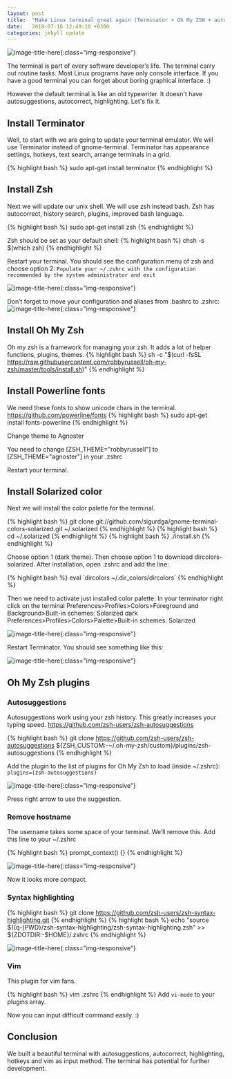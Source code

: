 ```yaml
---
layout: post
title:  "Make Linux terminal great again (Terminator + Oh My ZSH + autosuggestions + highlighting + Agnoster theme + powerline fonts + solarized colors)"
date:   2018-07-16 12:49:10 +0300
categories: jekyll update
---
```


![image-title-here](/assets/img/0010.png){:class="img-responsive"}

The terminal is part of every software developer’s life. The terminal carry out routine tasks. Most Linux programs have only console interface. If you have a good terminal you can forget about boring graphical interface. :) 

However the default terminal is like an old typewriter. It doesn't have autosuggestions, autocorrect, highlighting. Let's fix it. 

## Install Terminator
Well, to start with we are going to update your terminal emulator. We will use Terminator instead of gnome-terminal. Terminator has appearance settings, hotkeys, text search, arrange terminals in a grid. 

{% highlight bash %}
sudo apt-get install terminator
{% endhighlight %}

## Install Zsh
Next we will update our unix shell. We will use zsh instead bash. Zsh has autocorrect, history search, plugins, improved bash language. 

{% highlight bash %}
sudo apt-get install zsh
{% endhighlight %}

Zsh should be set as your default shell:
{% highlight bash %}
chsh -s $(which zsh)
{% endhighlight %}

Restart your terminal. You should see the configuration menu of zsh and choose option 2:
`Populate your ~/.zshrc with the configuration recommended by the system administrator and exit`

![image-title-here](/assets/img/0011.png){:class="img-responsive"}

Don’t forget to move your configuration and aliases from .bashrc to .zshrc:
![image-title-here](/assets/img/0012.png){:class="img-responsive"}

## Install Oh My Zsh
Oh my zsh is a framework for managing your zsh. It adds a lot of helper functions, plugins, themes. 
{% highlight bash %}
sh -c "$(curl -fsSL https://raw.githubusercontent.com/robbyrussell/oh-my-zsh/master/tools/install.sh)"
{% endhighlight %}

## Install Powerline fonts 
We need these fonts to show unicode chars in the terminal.
https://github.com/powerline/fonts 
{% highlight bash %}
sudo apt-get install fonts-powerline
{% endhighlight %}

Change theme to Agnoster

You need to change [ZSH_THEME="robbyrussell"] to [ZSH_THEME="agnoster"] in your .zshrc 

Restart your terminal. 

## Install Solarized color
Next we will install the color palette for the terminal. 

{% highlight bash %}
git clone git://github.com/sigurdga/gnome-terminal-colors-solarized.git ~/.solarized
{% endhighlight %}
{% highlight bash %}
cd ~/.solarized
{% endhighlight %}
{% highlight bash %}
./install.sh
{% endhighlight %}

Choose option 1 (dark theme). Then choose option 1 to download dircolors-solarized. After installation, open .zshrc and add the line:

{% highlight bash %}
eval \`dircolors ~/.dir_colors/dircolors\`
{% endhighlight %}

Then we need to activate just installed color palette: 
In your terminator right click on the terminal
Preferences>Profiles>Colors>Foreground and Background>Built-in schemes: Solarized dark
Preferences>Profiles>Colors>Palette>Built-in schemes: Solarized

![image-title-here](/assets/img/0013.png){:class="img-responsive"}

Restart Terminator. You should see something like this:

![image-title-here](/assets/img/0014.png){:class="img-responsive"}

## Oh My Zsh plugins
### Autosuggestions 
Autosuggestions work using your zsh history. This greatly increases your typing speed.
https://github.com/zsh-users/zsh-autosuggestions

{% highlight bash %}
git clone https://github.com/zsh-users/zsh-autosuggestions ${ZSH_CUSTOM:-~/.oh-my-zsh/custom}/plugins/zsh-autosuggestions
{% endhighlight %}

Add the plugin to the list of plugins for Oh My Zsh to load (inside ~/.zshrc):
`plugins=(zsh-autosuggestions)`

![image-title-here](/assets/img/0006.gif){:class="img-responsive"}

Press right arrow to use the suggestion. 

### Remove hostname
The username takes some space of your terminal. We’ll remove this.
Add this line to your  ~/.zshrc

{% highlight bash %}
prompt_context() {} 
{% endhighlight %}

![image-title-here](/assets/img/0015.png){:class="img-responsive"}

Now it looks more compact. 

### Syntax highlighting
{% highlight bash %}
git clone https://github.com/zsh-users/zsh-syntax-highlighting.git
{% endhighlight %}
{% highlight bash %}
echo "source ${(q-)PWD}/zsh-syntax-highlighting/zsh-syntax-highlighting.zsh" >> ${ZDOTDIR:-$HOME}/.zshrc
{% endhighlight %}

![image-title-here](/assets/img/0016.png){:class="img-responsive"}

### Vim 
This plugin for vim fans. 

{% highlight bash %}
vim .zshrc
{% endhighlight %}
Add `vi-mode` to your plugins array. 

Now you can input difficult command easily. :)

## Conclusion 
We built a beautiful terminal with autosuggestions, autocorrect, highlighting, hotkeys and vim as input method. The terminal has potential for further development.
